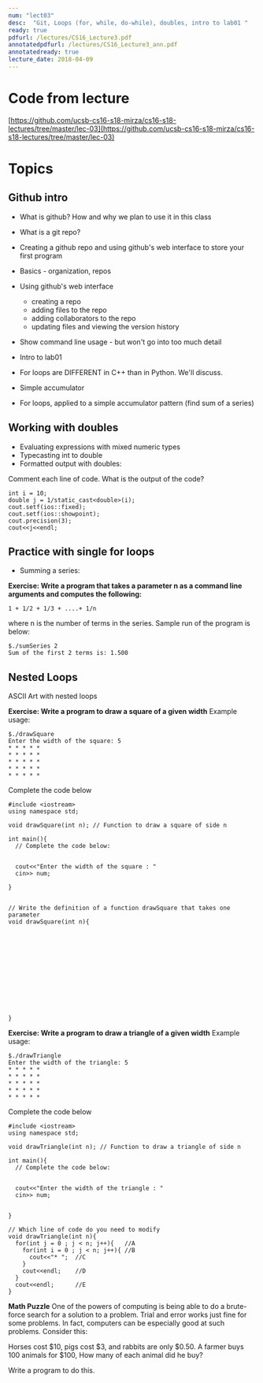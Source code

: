 ```yaml
---
num: "lect03"
desc:  "Git, Loops (for, while, do-while), doubles, intro to lab01 "
ready: true
pdfurl: /lectures/CS16_Lecture3.pdf
annotatedpdfurl: /lectures/CS16_Lecture3_ann.pdf
annotatedready: true
lecture_date: 2018-04-09
---
```



# Code from lecture
[https://github.com/ucsb-cs16-s18-mirza/cs16-s18-lectures/tree/master/lec-03](https://github.com/ucsb-cs16-s18-mirza/cs16-s18-lectures/tree/master/lec-03)


# Topics


## Github intro
* What is github? How and why we plan to use it in this class
* What is a git repo?
* Creating a github repo and using github's web interface to store your first program
* Basics - organization, repos
* Using github's web interface
	* creating a repo
	* adding files to the repo
	* adding collaborators to the repo
	* updating files and viewing the version history
* Show command line usage - but won't go into too much detail

* Intro to lab01
* For loops are DIFFERENT in C++ than in Python. We'll discuss.
* Simple accumulator
* For loops, applied to a simple accumulator pattern (find sum of a series)


## Working with doubles
* Evaluating expressions with mixed numeric types
* Typecasting int to double 
* Formatted output with doubles:

Comment each line of code. What is the output of the code?
```
int i = 10;
double j = 1/static_cast<double>(i);
cout.setf(ios::fixed);
cout.setf(ios::showpoint);
cout.precision(3);
cout<<j<<endl;
```
## Practice with single for loops
* Summing a series: 

**Exercise: Write a program that takes a parameter n as a command line arguments and computes the following:**

```
1 + 1/2 + 1/3 + ....+ 1/n
```
where n is the number of terms in the series. Sample run of the program is below:

```
$./sumSeries 2
Sum of the first 2 terms is: 1.500
```
## Nested Loops

ASCII Art with nested loops

**Exercise: Write a program to draw a square of a given width**
Example usage:

```
$./drawSquare 
Enter the width of the square: 5
* * * * *
* * * * *
* * * * *
* * * * *
* * * * *
```
Complete the code below

```
#include <iostream>
using namespace std;

void drawSquare(int n); // Function to draw a square of side n

int main(){
  // Complete the code below:
  
  
  cout<<"Enter the width of the square : "
  cin>> num;
    
}
```


<div class="pagebreak"></div>


```

// Write the definition of a function drawSquare that takes one parameter
void drawSquare(int n){













}
```

**Exercise: Write a program to draw a triangle of a given width**
Example usage:

```
$./drawTriangle
Enter the width of the triangle: 5
* * * * *
* * * * *
* * * * *
* * * * *
* * * * *
```

Complete the code below

```
#include <iostream>
using namespace std;

void drawTriangle(int n); // Function to draw a triangle of side n

int main(){
  // Complete the code below:
  
  
  cout<<"Enter the width of the triangle : "
  cin>> num;
  
  
}

// Which line of code do you need to modify
void drawTriangle(int n){
  for(int j = 0 ; j < n; j++){   //A
    for(int i = 0 ; j < n; j++){ //B
      cout<<"* ";  //C
    }
    cout<<endl;    //D
  }
  cout<<endl;      //E
}

```

**Math Puzzle**
One of the powers of computing is being able to do a brute-force search for a solution to a problem. Trial and error works just fine for some problems. In fact, computers can be especially good at such problems. Consider this:

Horses cost $10, pigs cost $3, and rabbits are only $0.50. A farmer buys 100 animals for $100, How many of each animal did he buy?  

Write a program to do this.